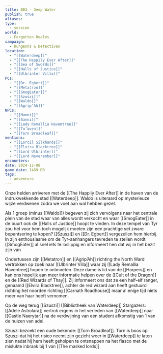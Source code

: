 ```yaml
---
title: 003 - Deep Water
publish: true
aliases: 
type:
  - session
world:
  - Forgotten Realms
campaign:
  - Dungeons & Detectives
location:
  - "[[Waterdeep]]"
  - "[[The Happily Ever After]]"
  - "[[Sea of Swords]]"
  - "[[Halls of Justice]]"
  - "[[Ulbrinter Villa]]"
PCs:
  - "[[Dr. Egbert]]"
  - "[[Metatron]]"
  - "[[SmogEater]]"
  - "[[Szuszi]]"
  - "[[Waldo]]"
  - "[[Agrip’Ah]]"
NPCs:
  - "[[Manni]]"
  - "[[Sanni]]"
  - "[[Lady Remallia Haventree]]"
  - "[[Tu’aven]]"
  - "[[Torn Broadleaf]]"
mentions:
  - "[[Lorcil Silkhands]]"
  - "[[Elvira Blacktree]]"
  - "[[Lord Ulbrinter]]"
  - "[[Lord Neverember]]"
encounters: 
date: 2024-12-08
game_date: 1489 DR
tags:
  - adventure
---
```


Onze helden arriveren met de [[The Happily Ever After]] in de haven van de indrukwekkende stad [[Waterdeep]]. Waldo is uiteraard op mysterieuze wijze verdwenen zodra we voet aan wal hebben gezet. 

Als 1 groep (minus [[Waldo]]) begeven zij zich vervolgens naar het centrale plein van de stad waar van alles wordt verkocht en waar [[SmogEater]] in de buurt ook de [[Halls of Justice]] hoopt te vinden. In deze tempel van Tyr zou het voor hem toch mogelijk moeten zijn een prachtige set zware bepantsering te kopen? [[Szuszi]] en [[Dr. Egbert]] vergezellen hem hierbij. In zijn enthousiasme om de Tyr-aanhangers tevreden te stellen wordt [[SmogEater]] al snel iets te loslippig en informeert hen dat wij in het bezit zijn van 

Ondertussen zijn [[Metatron]] en [[Agrip’Ah]] richting the North Ward vertrokken op zoek naar [[Ulbrinter Villa]] waar zij [[Lady Remallia Haventree]] hopen te ontmoeten. Deze dame is lid van de [[Harpers]] en kan ons hopelijk aan meer informatie helpen over de [[Cult of the Dragon]] en de [[Red Wizards of Thay]]. Zij informeert ons dat ze een half-elf ranger, genaamd [[Elvira Blacktree]], achter de red wizard aan heeft gestuurd richting het noorden richting [[Carnath Roadhouse]] maar al enige tijd niets meer van haar heeft vernomen. 

Op de weg terug 
[[Szuszi]]
[[Bibliotheek van Waterdeep]] 
Stargazers: [[Adele Astrolara]] vertrok ergens in het verleden van [[Waterdeep]] naar [[Castle Naerytar]] na de verdwijning van een student afkomstig van 1 van de huizen van adel. 

Szuszi bezoekt een oude bekende: [[Torn Broadleaf]]. Torn is boos op Szuszi dat hij het risico neemt zijn gezicht weer in [[Waterdeep]] te laten zien nadat hij hem heeft geholpen te ontsnappen na het fiasco met de mislukte inbraak bij 1 van [[The masked lords]].
